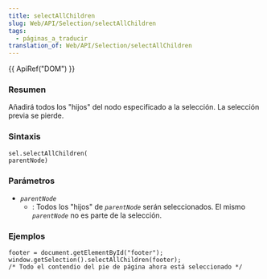 ```yaml
---
title: selectAllChildren
slug: Web/API/Selection/selectAllChildren
tags:
  - páginas_a_traducir
translation_of: Web/API/Selection/selectAllChildren
---
```

{{ ApiRef("DOM") }}

### Resumen

Añadirá todos los "hijos" del nodo especificado a la selección. La selección previa se pierde.

### Sintaxis

    sel.selectAllChildren(
    parentNode)

### Parámetros

- _`parentNode`_
  - : Todos los "hijos" de
    _`parentNode`_
    serán seleccionados. El mismo
    _`parentNode`_
    no es parte de la selección.

### Ejemplos

    footer = document.getElementById("footer");
    window.getSelection().selectAllChildren(footer);
    /* Todo el contendio del pie de página ahora está seleccionado */
